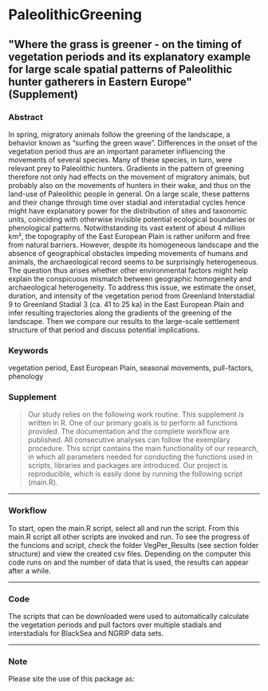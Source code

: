 # PaleolithicGreening

## "Where the grass is greener - on the timing of vegetation periods and its explanatory example for large scale spatial patterns of Paleolithic hunter gatherers in Eastern Europe" (Supplement)

### Abstract

In spring, migratory animals follow the greening of the landscape, a behavior known as “surfing the green wave”. Differences in the onset of the vegetation period thus are an important parameter influencing the movements of several species. Many of these species, in turn, were relevant prey to Paleolithic hunters. Gradients in the pattern of greening therefore not only had effects on the movement of migratory animals, but probably also on the movements of hunters in their wake, and thus on the land-use of Paleolithic people in general. On a large scale, these patterns and their change through time over stadial and interstadial cycles hence might have explanatory power for the distribution of sites and taxonomic units, coinciding with otherwise invisible potential ecological boundaries or phenological patterns. Notwithstanding its vast extent of about 4 million km², the topography of the East European Plain is rather uniform and free from natural barriers. However, despite its homogeneous landscape and the absence of geographical obstacles impeding movements of humans and animals, the archaeological record seems to be surprisingly heterogeneous. The question thus arises whether other environmental factors might help explain the conspicuous mismatch between geographic homogeneity and archaeological heterogeneity. To address this issue, we estimate the onset, duration, and intensity of the vegetation period from Greenland Interstadial 9 to Greenland Stadial 3 (ca. 41 to 25 ka) in the East European Plain and infer resulting trajectories along the gradients of the greening of the landscape. Then we compare our results to the large-scale settlement structure of that period and discuss potential implications.

### Keywords

vegetation period, East European Plain, seasonal movements, pull-factors, phenology

### **Supplement**

> Our study relies on the following work routine. This supplement is written in R. One of our primary goals is to perform all functions provided. The documentation and the complete workflow are published. All consecutive analyses can follow the exemplary procedure.  This script contains the main functionality of our research, in which all parameters needed for conducting the functions used in scripts, libraries and packages are introduced. Our project is reproducible, which is easily done by running the following script (main.R).

---

### Workflow

To start, open the main.R script, select all and run the script. From this main.R script all other scripts are invoked and run. To see the progress of the funcions and script, check the folder VegPer_Results (see section folder structure) and view the created csv files. Depending on the computer this code runs on and the number of data that is used, the results can appear after a while.

---

### Code

The scripts that can be downloaded were used to automatically calculate the vegetation periods and pull factors over multiple stadials and interstadials for BlackSea and NGRIP data sets.

---

### **Note**

Please site the use of this package as:
